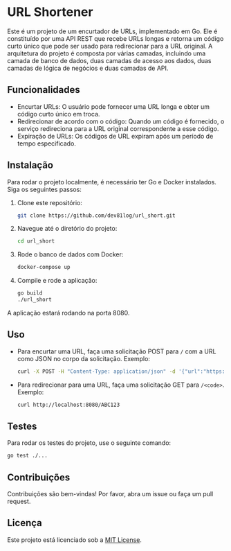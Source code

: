# URL Shortener

Este é um projeto de um encurtador de URLs, implementado em Go. Ele é constituído por uma API REST que recebe URLs longas e retorna um código curto único que pode ser usado para redirecionar para a URL original. A arquitetura do projeto é composta por várias camadas, incluindo uma camada de banco de dados, duas camadas de acesso aos dados, duas camadas de lógica de negócios e duas camadas de API.

## Funcionalidades

- Encurtar URLs: O usuário pode fornecer uma URL longa e obter um código curto único em troca.
- Redirecionar de acordo com o código: Quando um código é fornecido, o serviço redireciona para a URL original correspondente a esse código.
- Expiração de URLs: Os códigos de URL expiram após um período de tempo especificado.

## Instalação

Para rodar o projeto localmente, é necessário ter Go e Docker instalados. Siga os seguintes passos:

1. Clone este repositório:
    ```bash
    git clone https://github.com/dev81log/url_short.git
    ```
2. Navegue até o diretório do projeto:
    ```bash
    cd url_short
    ```
3. Rode o banco de dados com Docker:
    ```bash
    docker-compose up
    ```
4. Compile e rode a aplicação:
    ```bash
    go build
    ./url_short
    ```
A aplicação estará rodando na porta 8080.

## Uso

- Para encurtar uma URL, faça uma solicitação POST para `/` com a URL como JSON no corpo da solicitação. Exemplo:
    ```bash
    curl -X POST -H "Content-Type: application/json" -d '{"url":"https://www.example.com"}' http://localhost:8080/
    ```
- Para redirecionar para uma URL, faça uma solicitação GET para `/<code>`. Exemplo:
    ```bash
    curl http://localhost:8080/ABC123
    ```

## Testes

Para rodar os testes do projeto, use o seguinte comando:

```bash
go test ./...
```

## Contribuições

Contribuições são bem-vindas! Por favor, abra um issue ou faça um pull request.

## Licença

Este projeto está licenciado sob a [MIT License](LICENSE).
